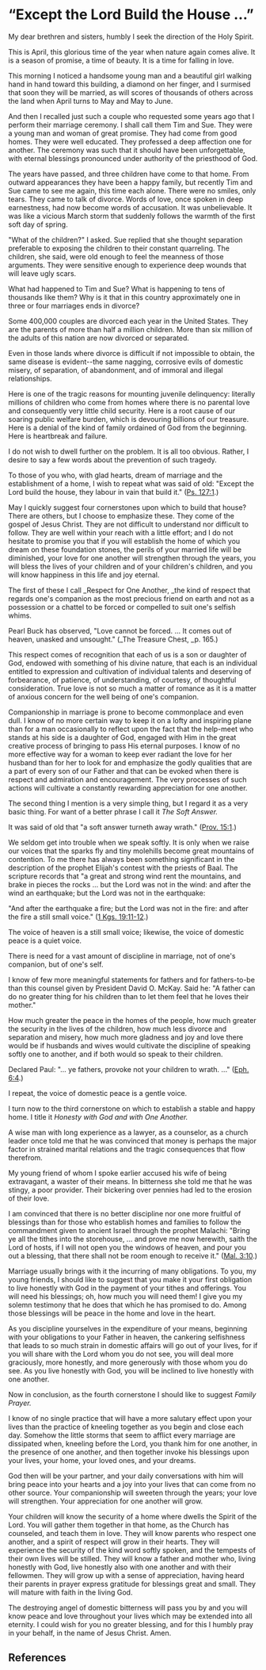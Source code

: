# “Except the Lord Build the House …”

My dear brethren and sisters, humbly I seek the direction of the Holy Spirit.

This is April, this glorious time of the year when nature again comes alive.
It is a season of promise, a time of beauty. It is a time for falling in love.

This morning I noticed a handsome young man and a beautiful girl walking hand
in hand toward this building, a diamond on her finger, and I surmised that
soon they will be married, as will scores of thousands of others across the
land when April turns to May and May to June.

And then I recalled just such a couple who requested some years ago that I
perform their marriage ceremony. I shall call them Tim and Sue. They were a
young man and woman of great promise. They had come from good homes. They were
well educated. They professed a deep affection one for another. The ceremony
was such that it should have been unforgettable, with eternal blessings
pronounced under authority of the priesthood of God.

The years have passed, and three children have come to that home. From outward
appearances they have been a happy family, but recently Tim and Sue came to
see me again, this time each alone. There were no smiles, only tears. They
came to talk of divorce. Words of love, once spoken in deep earnestness, had
now become words of accusation. It was unbelievable. It was like a vicious
March storm that suddenly follows the warmth of the first soft day of spring.

"What of the children?" I asked. Sue replied that she thought separation
preferable to exposing the children to their constant quarreling. The
children, she said, were old enough to feel the meanness of those arguments.
They were sensitive enough to experience deep wounds that will leave ugly
scars.

What had happened to Tim and Sue? What is happening to tens of thousands like
them? Why is it that in this country approximately one in three or four
marriages ends in divorce?

Some 400,000 couples are divorced each year in the United States. They are the
parents of more than half a million children. More than six million of the
adults of this nation are now divorced or separated.

Even in those lands where divorce is difficult if not impossible to obtain,
the same disease is evident--the same nagging, corrosive evils of domestic
misery, of separation, of abandonment, and of immoral and illegal
relationships.

Here is one of the tragic reasons for mounting juvenile delinquency: literally
millions of children who come from homes where there is no parental love and
consequently very little child security. Here is a root cause of our soaring
public welfare burden, which is devouring billions of our treasure. Here is a
denial of the kind of family ordained of God from the beginning. Here is
heartbreak and failure.

I do not wish to dwell further on the problem. It is all too obvious. Rather,
I desire to say a few words about the prevention of such tragedy.

To those of you who, with glad hearts, dream of marriage and the establishment
of a home, I wish to repeat what was said of old: "Except the Lord build the
house, they labour in vain that build it." ([Ps.
127:1](/scriptures/ot/ps/127.1?lang=eng#0).)

May I quickly suggest four cornerstones upon which to build that house? There
are others, but I choose to emphasize these. They come of the gospel of Jesus
Christ. They are not difficult to understand nor difficult to follow. They are
well within your reach with a little effort; and I do not hesitate to promise
you that if you will establish the home of which you dream on these foundation
stones, the perils of your married life will be diminished, your love for one
another will strengthen through the years, you will bless the lives of your
children and of your children's children, and you will know happiness in this
life and joy eternal.

The first of these I call _Respect for One Another, _the kind of respect that
regards one's companion as the most precious friend on earth and not as a
possession or a chattel to be forced or compelled to suit one's selfish whims.

Pearl Buck has observed, "Love cannot be forced. ... It comes out of heaven,
unasked and unsought." (_The Treasure Chest, _p. 165.)

This respect comes of recognition that each of us is a son or daughter of God,
endowed with something of his divine nature, that each is an individual
entitled to expression and cultivation of individual talents and deserving of
forbearance, of patience, of understanding, of courtesy, of thoughtful
consideration. True love is not so much a matter of romance as it is a matter
of anxious concern for the well being of one's companion.

Companionship in marriage is prone to become commonplace and even dull. I know
of no more certain way to keep it on a lofty and inspiring plane than for a
man occasionally to reflect upon the fact that the help-meet who stands at his
side is a daughter of God, engaged with Him in the great creative process of
bringing to pass His eternal purposes. I know of no more effective way for a
woman to keep ever radiant the love for her husband than for her to look for
and emphasize the godly qualities that are a part of every son of our Father
and that can be evoked when there is respect and admiration and encouragement.
The very processes of such actions will cultivate a constantly rewarding
appreciation for one another.

The second thing I mention is a very simple thing, but I regard it as a very
basic thing. For want of a better phrase I call it _The Soft Answer._

It was said of old that "a soft answer turneth away wrath." ([Prov.
15:1](/scriptures/ot/prov/15.1?lang=eng#0).)

We seldom get into trouble when we speak softly. It is only when we raise our
voices that the sparks fly and tiny molehills become great mountains of
contention. To me there has always been something significant in the
description of the prophet Elijah's contest with the priests of Baal. The
scripture records that "a great and strong wind rent the mountains, and brake
in pieces the rocks ... but the Lord was not in the wind: and after the wind an
earthquake; but the Lord was not in the earthquake:

"And after the earthquake a fire; but the Lord was not in the fire: and after
the fire a still small voice." ([1 Kgs.
19:11-12](/scriptures/ot/1-kgs/19.11-12?lang=eng#10).)

The voice of heaven is a still small voice; likewise, the voice of domestic
peace is a quiet voice.

There is need for a vast amount of discipline in marriage, not of one's
companion, but of one's self.

I know of few more meaningful statements for fathers and for fathers-to-be
than this counsel given by President David O. McKay. Said he: "A father can do
no greater thing for his children than to let them feel that he loves their
mother."

How much greater the peace in the homes of the people, how much greater the
security in the lives of the children, how much less divorce and separation
and misery, how much more gladness and joy and love there would be if husbands
and wives would cultivate the discipline of speaking softly one to another,
and if both would so speak to their children.

Declared Paul: "... ye fathers, provoke not your children to wrath. ..." ([Eph.
6:4](/scriptures/nt/eph/6.4?lang=eng#3).)

I repeat, the voice of domestic peace is a gentle voice.

I turn now to the third cornerstone on which to establish a stable and happy
home. I title it _Honesty with God and with One Another._

A wise man with long experience as a lawyer, as a counselor, as a church
leader once told me that he was convinced that money is perhaps the major
factor in strained marital relations and the tragic consequences that flow
therefrom.

My young friend of whom I spoke earlier accused his wife of being extravagant,
a waster of their means. In bitterness she told me that he was stingy, a poor
provider. Their bickering over pennies had led to the erosion of their love.

I am convinced that there is no better discipline nor one more fruitful of
blessings than for those who establish homes and families to follow the
commandment given to ancient Israel through the prophet Malachi: "Bring ye all
the tithes into the storehouse, ... and prove me now herewith, saith the Lord of
hosts, if I will not open you the windows of heaven, and pour you out a
blessing, that there shall not be room enough to receive it." ([Mal.
3:10](/scriptures/ot/mal/3.10?lang=eng#9).)

Marriage usually brings with it the incurring of many obligations. To you, my
young friends, I should like to suggest that you make it your first obligation
to live honestly with God in the payment of your tithes and offerings. You
will need his blessings; oh, how much you will need them! I give you my solemn
testimony that he does that which he has promised to do. Among those blessings
will be peace in the home and love in the heart.

As you discipline yourselves in the expenditure of your means, beginning with
your obligations to your Father in heaven, the cankering selfishness that
leads to so much strain in domestic affairs will go out of your lives, for if
you will share with the Lord whom you do not see, you will deal more
graciously, more honestly, and more generously with those whom you do see. As
you live honestly with God, you will be inclined to live honestly with one
another.

Now in conclusion, as the fourth cornerstone I should like to suggest _Family
Prayer._

I know of no single practice that will have a more salutary effect upon your
lives than the practice of kneeling together as you begin and close each day.
Somehow the little storms that seem to afflict every marriage are dissipated
when, kneeling before the Lord, you thank him for one another, in the presence
of one another, and then together invoke his blessings upon your lives, your
home, your loved ones, and your dreams.

God then will be your partner, and your daily conversations with him will
bring peace into your hearts and a joy into your lives that can come from no
other source. Your companionship will sweeten through the years; your love
will strengthen. Your appreciation for one another will grow.

Your children will know the security of a home where dwells the Spirit of the
Lord. You will gather them together in that home, as the Church has counseled,
and teach them in love. They will know parents who respect one another, and a
spirit of respect will grow in their hearts. They will experience the security
of the kind word softly spoken, and the tempests of their own lives will be
stilled. They will know a father and mother who, living honestly with God,
live honestly also with one another and with their fellowmen. They will grow
up with a sense of appreciation, having heard their parents in prayer express
gratitude for blessings great and small. They will mature with faith in the
living God.

The destroying angel of domestic bitterness will pass you by and you will know
peace and love throughout your lives which may be extended into all eternity.
I could wish for you no greater blessing, and for this I humbly pray in your
behalf, in the name of Jesus Christ. Amen.

## References

